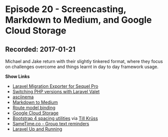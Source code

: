 # Episode 20 - Screencasting, Markdown to Medium, and Google Cloud Storage

## Recorded: 2017-01-21

Michael and Jake return with their slightly tinkered format, where they focus on challenges overcome and things learnt in day to day framework usage.

**Show Links**

* [Laravel Migration Exporter for Sequel Pro](https://github.com/cviebrock/sequel-pro-laravel-export)
* [Switching PHP versions with Laravel Valet](https://dyrynda.com.au/blog/switching-php-versions-with-laravel-valet)
* [asciinema](https://asciinema.org/)
* [Markdown to Medium](http://markdowntomedium.com/)
* [Route model binding](https://laravel.com/docs/5.3/routing#route-model-binding)
* [Google Cloud Storage](https://cloud.google.com/storage/)
* [Bootstrap 4 spacing utilities](http://v4-alpha.getbootstrap.com/utilities/spacing/) via [Till Krüss](https://twitter.com/tillkruss)
* [SameTime.co - Group text reminders](https://sametime.co/)
* [Laravel Up and Running](https://laravelupandrunning.com/)
